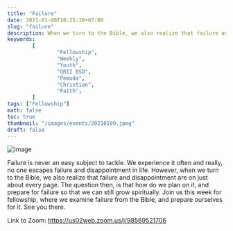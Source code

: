 ```yaml
---
title: "Failure"
date: 2021-01-08T10:25:39+07:00
slug: "failure"
description: When we turn to the Bible, we also realize that failure and disappointment are on just about every page. The question then, is that how do we plan on it, and prepare for failure so that we can still grow spiritually.
keywords:
        [
                "Fellowship",
                "Weekly",
                "Youth",
                "GRII BSD",
                "Pemuda",
                "Christian",
                "Faith",
        ]
tags: ["Fellowship"]
math: false
toc: true
thumbnail: "/images/events/20210109.jpeg"
draft: false
---
```


![image](/images/events/20210109.jpeg)

Failure is never an easy subject to tackle. We experience it often and really, no one escapes failure and disappointment in life. However, when we turn to the Bible, we also realize that failure and disappointment are on just about every page. The question then, is that how do we plan on it, and prepare for failure so that we can still grow spiritually. Join us this week for fellowship, where we examine failure from the Bible, and prepare ourselves for it. See you there.

Link to Zoom: https://us02web.zoom.us/j/98569521706

